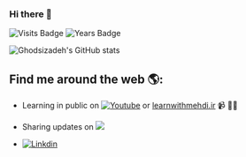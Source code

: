 ### Hi there 👋
![Visits Badge](https://badges.pufler.dev/visits/ghodsizadeh/ghodsizadeh)
![Years Badge](https://badges.pufler.dev/years/ghodsizadeh)

![Ghodsizadeh's GitHub stats](https://github-readme-stats.vercel.app/api?username=ghodsizadeh&show_icons=true)


## Find me around the web 🌎: 
- Learning in public on [![Youtube](https://img.shields.io/badge/YouTube-FF0000?style=for-the-badge&logo=youtube&logoColor=white)](https://youtube.com/channel/UCF3v_GwH3Jg2c-V3hRwmcbg) or <a href="https://www.monica.dev">learnwithmehdi.ir</a> 📹 ✍🏾

- Sharing updates on <a href="https://twitter.com/mghodsizadeh/"><img src='https://img.shields.io/badge/Twitter-1DA1F2?style=for-the-badge&logo=twitter&logoColor=white'/></a>

- [![Linkdin](https://img.shields.io/badge/LinkedIn-0077B5?style=for-the-badge&logo=linkedin&logoColor=white)](https://www.linkedin.com/in/mehdi-ghodsizadeh-27401252/)

<!-- [![Top Langs](https://github-readme-stats.vercel.app/api/top-langs/?username=ghodsizadeh)](https://github.com/anuraghazra/github-readme-stats) -->

<!--
**ghodsizadeh/ghodsizadeh** is a ✨ _special_ ✨ repository because its `README.md` (this file) appears on your GitHub profile.

Here are some ideas to get you started:

- 🔭 I’m currently working on ...
- 🌱 I’m currently learning ...
- 👯 I’m looking to collaborate on ...
- 🤔 I’m looking for help with ...
- 💬 Ask me about ...
- 📫 How to reach me: ...
- 😄 Pronouns: ...
- ⚡ Fun fact: ...
-->
